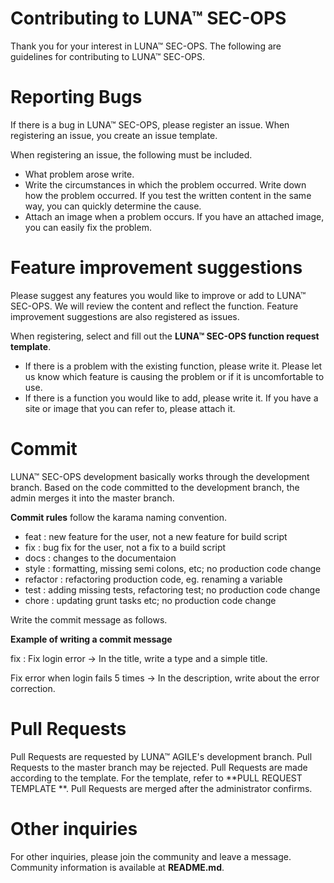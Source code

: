 # Contributing to LUNA™ SEC-OPS

Thank you for your interest in LUNA™ SEC-OPS.
The following are guidelines for contributing to LUNA™ SEC-OPS.

# Reporting Bugs
If there is a bug in LUNA™ SEC-OPS, please register an issue.
When registering an issue, you create an issue template.

When registering an issue, the following must be included.

- What problem arose write.
- Write the circumstances in which the problem occurred. 
  Write down how the problem occurred.
  If you test the written content in the same way, you can quickly determine the cause.
- Attach an image when a problem occurs. If you have an attached image, you can easily fix the problem.


# Feature improvement suggestions
Please suggest any features you would like to improve or add to LUNA™ SEC-OPS.
We will review the content and reflect the function.
Feature improvement suggestions are also registered as issues. 

When registering, select and fill out the **LUNA™ SEC-OPS function request template**.

- If there is a problem with the existing function, please write it. 
  Please let us know which feature is causing the problem or if it is uncomfortable to use.
- If there is a function you would like to add, please write it. If you have a site or image that you can refer to, please attach it.

# Commit
LUNA™ SEC-OPS development basically works through the development branch.
Based on the code committed to the development branch, the admin merges it into the master branch.

**Commit rules** follow the karama naming convention.

- feat : new feature for the user, not a new feature for build script
- fix : bug fix for the user, not a fix to a build script
- docs : changes to the documentaion
- style : formatting, missing semi colons, etc; no production code change
- refactor : refactoring production code, eg. renaming a variable
- test : adding missing tests, refactoring  test; no production code change
- chore : updating grunt tasks etc; no production code change

Write the commit message as follows.

**Example of writing a commit message**

fix : Fix login error → In the title, write a type and a simple title.

Fix error when login fails 5 times → In the description, write about the error correction.


# Pull Requests
Pull Requests are requested by LUNA™ AGILE's development branch. Pull Requests to the master branch may be rejected.
Pull Requests are made according to the template. For the template, refer to **PULL REQUEST TEMPLATE **.
Pull Requests are merged after the administrator confirms.

# Other inquiries
For other inquiries, please join the community and leave a message. Community information is available at **README.md**.



